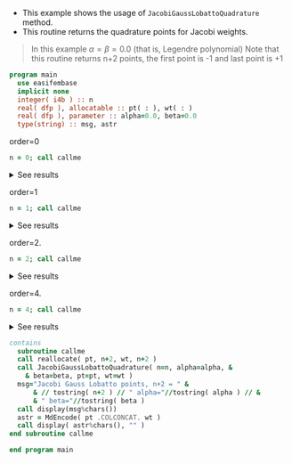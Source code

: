 - This example shows the usage of `JacobiGaussLobattoQuadrature` method.
- This routine returns the quadrature points for Jacobi weights.

> In this example $\alpha=\beta=0.0$ (that is, Legendre polynomial)
> Note that this routine returns n+2 points, the first point is -1 and last point is +1

```fortran
program main
  use easifembase
  implicit none
  integer( i4b ) :: n
  real( dfp ), allocatable :: pt( : ), wt( : )
  real( dfp ), parameter :: alpha=0.0, beta=0.0
  type(string) :: msg, astr
```

order=0

```fortran
n = 0; call callme
```

<details>
<summary>See results</summary>
<div>

Jacobi Gauss Lobatto points, n+2 = 3 alpha=0 beta=0

| pt           | wt      |
| ------------ | ------- |
| -1           | 0.33333 |
| -4.48639E-17 | 1.3333  |
| 1            | 0.33333 |

</div>
</details>

order=1

```fortran
n = 1; call callme
```

<details>
<summary>See results</summary>
<div>

Jacobi Gauss Lobatto points, n+2 = 3 alpha=0 beta=0

| pt           | wt      |
| ------------ | ------- |
| -1           | 0.33333 |
| -4.48639E-17 | 1.3333  |
| 1            | 0.33333 |

</div>
</details>

order=2.

```fortran
n = 2; call callme
```

<details>
<summary>See results</summary>
<div>

Jacobi Gauss Lobatto points, n+2 = 4 alpha=0 beta=0

| pt       | wt      |
| -------- | ------- |
| -1       | 0.16667 |
| -0.44721 | 0.83333 |
| 0.44721  | 0.83333 |
| 1        | 0.16667 |

</div>
</details>

order=4.

```fortran
n = 4; call callme
```

<details>
<summary>See results</summary>
<div>

Jacobi Gauss Lobatto points, n+2 = 4 alpha=0 beta=0

| pt       | wt          |
| -------- | ----------- |
| -1       | 6.66667E-02 |
| -0.76506 | 0.37847     |
| -0.28523 | 0.55486     |
| 0.28523  | 0.55486     |
| 0.76506  | 0.37847     |
| 1        | 6.66667E-02 |

</div>
</details>

```fortran
contains
  subroutine callme
  call reallocate( pt, n+2, wt, n+2 )
  call JacobiGaussLobattoQuadrature( n=n, alpha=alpha, &
    & beta=beta, pt=pt, wt=wt )
  msg="Jacobi Gauss Lobatto points, n+2 = " &
      & // tostring( n+2 ) // " alpha="//tostring( alpha ) // &
      & " beta="//tostring( beta )
  call display(msg%chars())
  astr = MdEncode( pt .COLCONCAT. wt )
  call display( astr%chars(), "" )
end subroutine callme
```

```fortran
end program main
```
